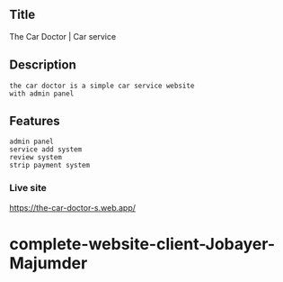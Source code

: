 ## Title
   The Car Doctor | Car service

## Description
    the car doctor is a simple car service website 
    with admin panel 

## Features
    admin panel
    service add system
    review system
    strip payment system

### Live site
https://the-car-doctor-s.web.app/

# complete-website-client-Jobayer-Majumder
